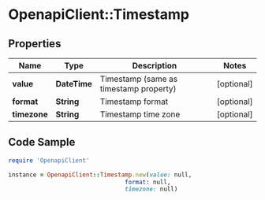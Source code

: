 # OpenapiClient::Timestamp

## Properties

Name | Type | Description | Notes
------------ | ------------- | ------------- | -------------
**value** | **DateTime** | Timestamp (same as timestamp property) | [optional] 
**format** | **String** | Timestamp format | [optional] 
**timezone** | **String** | Timestamp time zone | [optional] 

## Code Sample

```ruby
require 'OpenapiClient'

instance = OpenapiClient::Timestamp.new(value: null,
                                 format: null,
                                 timezone: null)
```



